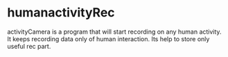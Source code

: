 # humanactivityRec
activityCamera is a program that will start recording on any human activity.
It keeps recording data only of human interaction.
Its help to store only useful rec part.
